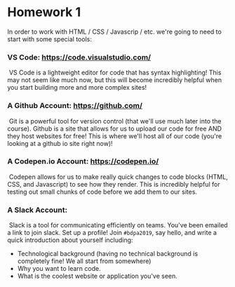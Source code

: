 # Homework 1



In order to work with HTML / CSS / Javascrip / etc. we're going to need to start with some special tools: 



### VS Code: https://code.visualstudio.com/

​	VS Code is a lightweight editor for code that has syntax highlighting! This may not seem like much now, but this will become incredibly helpful when you start building more and more complex sites! 

### A Github Account: https://github.com/

​	Git is a powerful tool for version control (that we'll use much later into the course). Github is a site that allows for us to upload our code for free AND they host websites for free! This is where we'll host all of our code (you're looking at a github io site right now)! 

### A Codepen.io Account: https://codepen.io/

​	Codepen allows for us to make really quick changes to code blocks (HTML, CSS, and Javascript) to see how they render. This is incredibly helpful for testing out small chunks of code before we add them to our sites. 

### A Slack Account: 

​	Slack is a tool for communicating efficiently on teams. You've been emailed a link to join slack. Set up a profile! Join `#bdpa2019`, say hello, and write a quick introduction about yourself including: 

 - Technological background (having no technical background is completely fine! We all start from somewhere)
 - Why you want to learn code. 
 - What is the coolest website or application you've seen. 





